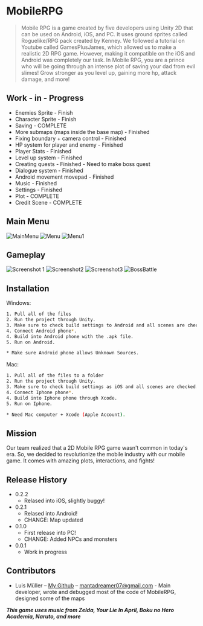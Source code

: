 ﻿# MobileRPG
> Mobile RPG is a game created by five developers using Unity 2D that can be used on Android, iOS, and PC. It uses ground sprites called Roguelike/RPG pack created by Kenney. We followed a tutorial on Youtube called GamesPlusJames, which allowed us to make a realistic 2D RPG game. However, making it compatible on the iOS and Android was completely our task. In Mobile RPG, you are a prince who will be going through an intense plot of saving your dad from evil slimes! Grow stronger as you level up, gaining more hp, attack damage, and more! 


## Work - in - Progress
- Enemies Sprite - Finish
- Character Sprite - Finish
- Saving - COMPLETE
- More submaps (maps inside the base map) - Finished
- Fixing boundary + camera control - Finished
- HP system for player and enemy - Finished
- Player Stats - Finished
- Level up system - Finished
- Creating quests - Finished - Need to make boss quest
- Dialogue system - Finished
- Android movement movepad - Finished
- Music - Finished
- Settings - Finished
- Plot - COMPLETE
- Credit Scene - COMPLETE

## Main Menu ##
![MainMenu](https://user-images.githubusercontent.com/30359951/48515419-7f26b300-e815-11e8-89f1-2e5ae69f96cf.png)
![Menu](https://user-images.githubusercontent.com/30359951/48515472-a7aead00-e815-11e8-8579-8f494e2f7bd1.png)
![Menu1](https://user-images.githubusercontent.com/30359951/48515247-193a2b80-e815-11e8-854c-7d3439786674.png)

## Gameplay ##
![Screenshot 1](https://user-images.githubusercontent.com/30359951/40204295-e2ac9894-59dc-11e8-9954-82e8d3864504.png)
![Screenshot2](https://user-images.githubusercontent.com/30359951/40204373-28400daa-59dd-11e8-82e2-aee75cd90aff.png)
![Screenshot3](https://user-images.githubusercontent.com/30359951/40222572-cd4c158a-5a34-11e8-93e2-b317dfbec904.png)
![BossBattle](https://user-images.githubusercontent.com/30359951/48515360-59011300-e815-11e8-9206-7fdd65ca0693.png)


## Installation

Windows:

```sh
1. Pull all of the files
2. Run the project through Unity.
3. Make sure to check build settings to Android and all scenes are checked.
4. Connect Android phone*.
4. Build into Android phone with the .apk file.
5. Run on Android.

* Make sure Android phone allows Unknown Sources.
```

Mac:

```sh
1. Pull all of the files to a folder
2. Run the project through Unity.
3. Make sure to check build settings as iOS and all scenes are checked.
4. Connect Iphone phone*.
4. Build into Iphone phone through Xcode.
5. Run on Iphone.

* Need Mac computer + Xcode (Apple Account).
```

## Mission

Our team realized that a 2D Mobile RPG game wasn't common in today's era. So, we decided to revolutionize the mobile industry with our mobile game. It comes with amazing plots, interactions, and fights!


## Release History
* 0.2.2
    * Relased into iOS, slightly buggy!
* 0.2.1
    * Relased into Android!
    * CHANGE: Map updated
* 0.1.0
    * First release into PC!
    * CHANGE: Added NPCs and monsters
* 0.0.1
    * Work in progress

## Contributors

- Luis Müller – [My Github](https://github.com/mantadreamer) – mantadreamer07@gmail.com - Main developer, wrote and debugged most of the code of MobileRPG, designed some of the maps

***This game uses music from Zelda, Your Lie In April, Boku no Hero Academia, Naruto, and more***


